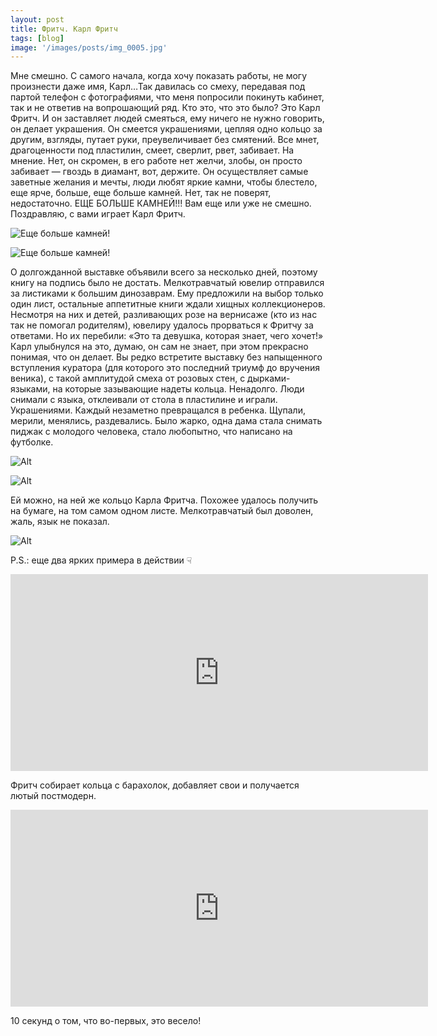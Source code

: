 ```yaml
---
layout: post
title: Фритч. Карл Фритч
tags: [blog]
image: '/images/posts/img_0005.jpg'
---
```


Мне смешно. С самого начала, когда хочу показать работы, не могу произнести даже имя, Карл…Так давилась со смеху, передавая под партой телефон с фотографиями, что меня попросили покинуть кабинет, так и не ответив на вопрошающий ряд. Кто это, что это было? Это Карл Фритч. И он заставляет людей смеяться, ему ничего не нужно говорить, он делает украшения. Он смеется украшениями, цепляя одно кольцо за другим, взгляды, путает руки, преувеличивает без смятений. Все мнет, драгоценности под пластилин, смеет, сверлит, рвет, забивает. На мнение. Нет, он скромен, в его работе нет желчи, злобы, он просто забивает — гвоздь в диамант, вот, держите. Он осуществляет самые заветные желания и мечты, люди любят яркие камни, чтобы блестело, еще ярче, больше, еще больше камней. Нет, так не поверят, недостаточно. ЕЩЕ БОЛЬШЕ КАМНЕЙ!!! Вам еще или уже не смешно. Поздравляю, с вами играет Карл Фритч.

![Еще больше камней!](/images/posts/img_0005-1.jpg)

![Еще больше камней!](/images/posts/img_0005-2.jpg)

О долгожданной выставке объявили всего за несколько дней, поэтому книгу на подпись было не достать. Мелкотравчатый ювелир отправился за листиками к большим динозаврам. Ему предложили на выбор только один лист, остальные аппетитные книги ждали хищных коллекционеров. Несмотря на них и детей, разливающих розе на вернисаже (кто из нас так не помогал родителям), ювелиру удалось прорваться к Фритчу за ответами. Но их перебили: «Это та девушка, которая знает, чего хочет!» Карл улыбнулся на это, думаю, он сам не знает, при этом прекрасно понимая, что он делает. Вы редко встретите выставку без напыщенного вступления куратора (для которого это последний триумф до вручения веника), с такой амплитудой смеха от розовых стен, с дырками-языками, на которые зазывающие надеты кольца. Ненадолго. Люди снимали с языка, отклеивали от стола в пластилине и играли. Украшениями. Каждый незаметно превращался в ребенка. Щупали, мерили, менялись, раздевались. Было жарко, одна дама стала снимать пиджак с молодого человека, стало любопытно, что написано на футболке.

![Alt](/images/posts/img_0005-3.jpg)

![Alt](/images/posts/img_0005-4.jpg)

Ей можно, на ней же кольцо Карла Фритча. Похожее удалось получить на бумаге, на том самом одном листе. Мелкотравчатый был доволен, жаль, язык не показал.

![Alt](/images/posts/img_0005-5.jpg)

P.S.: еще два ярких примера в действии ☟

<iframe width="668" height="315" src="https://www.youtube.com/embed/ULlz19-OstE" frameborder="0" allow="autoplay; encrypted-media" allowfullscreen></iframe>

Фритч собирает кольца с барахолок, добавляет свои и получается лютый постмодерн.

<iframe width="668" height="315" src="https://www.youtube.com/embed/wRtisvV91S4" frameborder="0" allow="autoplay; encrypted-media" allowfullscreen></iframe>

10 секунд о том, что во-первых, это весело!
